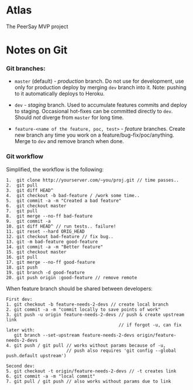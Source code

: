 Atlas
=====

The PeerSay MVP project

Notes on Git
==========

### Git branches:
 
 - `master` (default) - *production* branch. Do not use for development, use only for production deploy by merging `dev` branch into it. Note: pushing to it automatically deploys to Heroku.
 
 - `dev` - *staging* branch. Used to accumulate features commits and deploy to staging. Occasional hot-fixes can be committed directly to `dev`. Should *not* diverge from `master` for long time.
 
 - `feature-<name of the feature, poc, test>` - *feature* branches. Create new branch any time you work on a feature/bug-fix/poc/anything. Merge to `dev` and remove branch when done.


### Git workflow

Simplified, the workflow is the following:


    1.  git clone http://yourserver.com/~you/proj.git // time passes..
    2.  git pull
    3.  git diff HEAD^
    4.  git checkout -b bad-feature / /work some time..
    5.  git commit -a -m "Created a bad feature"
    6.  git checkout master
    7.  git pull
    8.  git merge --no-ff bad-feature
    9.  git commit -a
    10. git diff HEAD^ // run tests.. failure!
    11. git reset --hard ORIG_HEAD
    12. git checkout bad-feature // fix bug..
    13. git -m bad-feature good-feature
    14. git commit -a -m "Better feature"
    15. git checkout master
    16. git pull	 
    17. git merge --no-ff good-feature
    18. git push
    19. git branch -d good-feature
    20. git push origin :good-feature // remove remote
    
When feature branch should be shared between developers:

    First dev:
	1. git checkout -b feature-needs-2-devs // create local branch
    2. git commit -a -m "commit locally to save points of work"
    3. git push -u origin feature-needs-2-devs // push & create upstream link
                                               // if forgot -u, can fix later with:
       git branch --set-upstream feature-needs-2-devs origin/feature-needs-2-devs
    4. git push / git pull // works without params because of -u,
                           // push also requires 'git config --global push.default upstream')
    
    Second dev:
    5. git checkout -t origin/feature-needs-2-devs // -t creates link
    6. git commit -a -m "local commit"
    7. git pull / git push // also works without params due to link
    